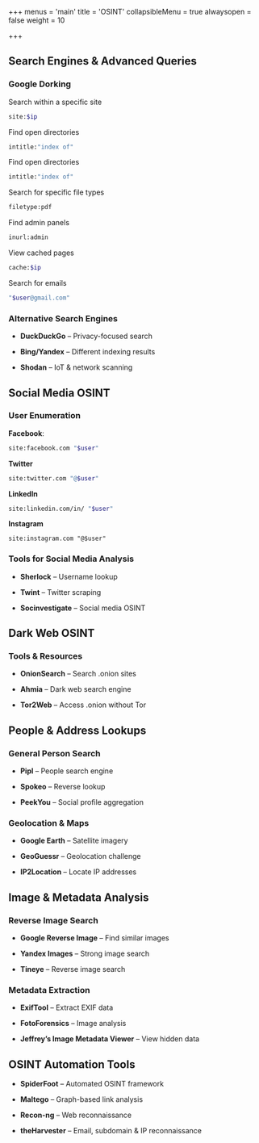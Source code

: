+++
menus = 'main'
title = 'OSINT'
collapsibleMenu = true
alwaysopen = false
weight = 10

+++

## Search Engines & Advanced Queries

### Google Dorking

Search within a specific site

```bash
site:$ip
```

Find open directories

```bash
intitle:"index of"
```

Find open directories

```bash
intitle:"index of"
```

Search for specific file types

```bash
filetype:pdf
```

Find admin panels

```bash
inurl:admin
```

View cached pages

```bash
cache:$ip
```

Search for emails

```bash
"$user@gmail.com"
```

### Alternative Search Engines

- **DuckDuckGo** – Privacy-focused search

- **Bing/Yandex** – Different indexing results

- **Shodan** – IoT & network scanning

## Social Media OSINT

### User Enumeration

**Facebook**: 

```bash
site:facebook.com "$user"
```

**Twitter**

```bash
site:twitter.com "@$user"
```

**LinkedIn**

```bash
site:linkedin.com/in/ "$user"
```

**Instagram**

```
site:instagram.com "@$user"
```

### Tools for Social Media Analysis

- **Sherlock** – Username lookup

- **Twint** – Twitter scraping

- **Socinvestigate** – Social media OSINT

## Dark Web OSINT

### Tools & Resources

- **OnionSearch** – Search .onion sites

- **Ahmia** – Dark web search engine

- **Tor2Web** – Access .onion without Tor

## People & Address Lookups

### General Person Search

- **Pipl** – People search engine

- **Spokeo** – Reverse lookup

- **PeekYou** – Social profile aggregation

### Geolocation & Maps

- **Google Earth** – Satellite imagery

- **GeoGuessr** – Geolocation challenge

- **IP2Location** – Locate IP addresses

## Image & Metadata Analysis

### Reverse Image Search

- **Google Reverse Image** – Find similar images

- **Yandex Images** – Strong image search

- **Tineye** – Reverse image search

### Metadata Extraction

- **ExifTool** – Extract EXIF data

- **FotoForensics** – Image analysis

- **Jeffrey’s Image Metadata Viewer** – View hidden data

## OSINT Automation Tools

- **SpiderFoot** – Automated OSINT framework

- **Maltego** – Graph-based link analysis

- **Recon-ng** – Web reconnaissance

- **theHarvester** – Email, subdomain & IP reconnaissance
